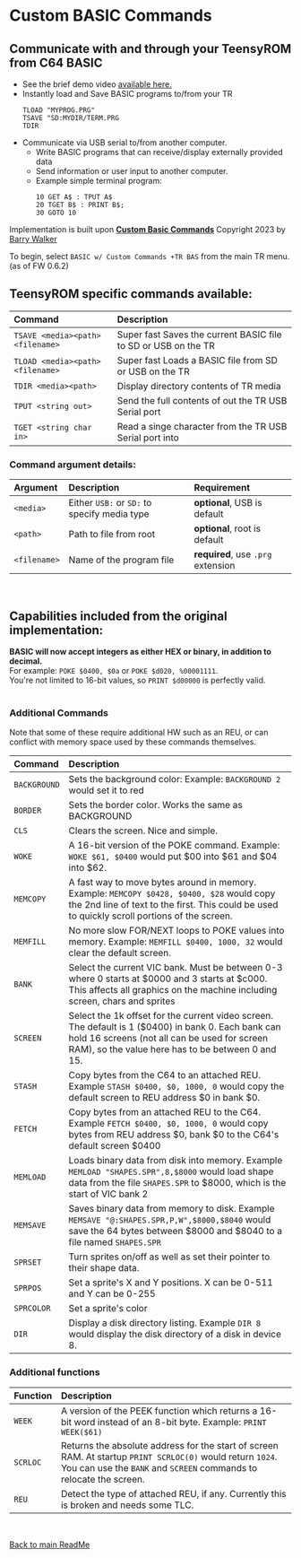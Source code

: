 
# Custom BASIC Commands

## Communicate with and through your TeensyROM from C64 BASIC  
* See the brief demo video [available here.](https://youtu.be/5qShZjLOG5s)
* Instantly load and Save BASIC programs to/from your TR
  ```
  TLOAD "MYPROG.PRG"
  TSAVE "SD:MYDIR/TERM.PRG
  TDIR
  ```
* Communicate via USB serial to/from another computer.
  * Write BASIC programs that can receive/display externally provided data
  * Send information or user input to another computer.
  * Example simple terminal program:
    ```
    10 GET A$ : TPUT A$
    20 TGET B$ : PRINT B$;
    30 GOTO 10
    ```

Implementation is built upon **[Custom Basic Commands](https://github.com/barryw/CustomBasicCommands)** Copyright 2023 by [Barry Walker](https://github.com/barryw)

To begin, select `BASIC w/ Custom Commands +TR BAS` from the main TR menu. (as of FW 0.6.2)

## TeensyROM specific commands available:
|Command|Description|
|:--|:--|
|`TSAVE <media><path><filename>`|Super fast Saves the current BASIC file to SD or USB on the TR|
|`TLOAD <media><path><filename>`|Super fast Loads a BASIC file from SD or USB on the TR|
|`TDIR <media><path>`|Display directory contents of TR media|
|`TPUT <string out>`|Send the full contents of <string out> out the TR USB Serial port|
|`TGET <string char in>`|Read a singe character from the TR USB Serial port into <string char in>|

### Command argument details:
|Argument|Description|Requirement|
|:--|:--|:--|
|`<media>`|Either `USB:` or `SD:` to specify media type|**optional**, USB is default|
|`<path>` |Path to file from root|**optional**, root is default|
|`<filename>`|Name of the program file|**required**, use `.prg` extension|

<BR>

## Capabilities included from the original implementation:

**BASIC will now accept integers as either HEX or binary, in addition to decimal.** 
<BR>For example: `POKE $0400, $0a` or `POKE $d020, %00001111`. 
<BR>You're not limited to 16-bit values, so `PRINT $d00000` is perfectly valid.
<BR>
<BR>

### Additional Commands

Note that some of these require additional HW such as an REU, or can conflict with memory space used by these commands themselves.

|Command|Description|
|:--|:--|
|`BACKGROUND` |Sets the background color: Example: `BACKGROUND 2` would set it to red|
|`BORDER` |Sets the border color. Works the same as BACKGROUND|
|`CLS` |Clears the screen. Nice and simple.|
|`WOKE` |A 16-bit version of the POKE command. Example: `WOKE $61, $0400` would put $00 into $61 and $04 into $62.|
|`MEMCOPY` |A fast way to move bytes around in memory. Example: `MEMCOPY $0428, $0400, $28` would copy the 2nd line of text to the first. This could be used to quickly scroll portions of the screen.|
|`MEMFILL` |No more slow FOR/NEXT loops to POKE values into memory. Example: `MEMFILL $0400, 1000, 32` would clear the default screen.|
|`BANK` |Select the current VIC bank. Must be between 0-3 where 0 starts at $0000 and 3 starts at $c000. This affects all graphics on the machine including screen, chars and sprites|
|`SCREEN` |Select the 1k offset for the current video screen. The default is 1 ($0400) in bank 0. Each bank can hold 16 screens (not all can be used for screen RAM), so the value here has to be between 0 and 15.|
|`STASH` |Copy bytes from the C64 to an attached REU. Example `STASH $0400, $0, 1000, 0` would copy the default screen to REU address $0 in bank $0.|
|`FETCH` |Copy bytes from an attached REU to the C64. Example `FETCH $0400, $0, 1000, 0` would copy bytes from REU address $0, bank $0 to the C64's default screen $0400|
|`MEMLOAD` |Loads binary data from disk into memory. Example `MEMLOAD "SHAPES.SPR",8,$8000` would load shape data from the file `SHAPES.SPR` to $8000, which is the start of VIC bank 2|
|`MEMSAVE` |Saves binary data from memory to disk. Example `MEMSAVE "@:SHAPES.SPR,P,W",$8000,$8040` would save the 64 bytes between $8000 and $8040 to a file named `SHAPES.SPR`|
|`SPRSET` |Turn sprites on/off as well as set their pointer to their shape data.|
|`SPRPOS` |Set a sprite's X and Y positions. X can be 0-511 and Y can be 0-255|
|`SPRCOLOR` |Set a sprite's color|
|`DIR` |Display a disk directory listing. Example `DIR 8` would display the disk directory of a disk in device 8.|

### Additional functions
|Function|Description|
|:--|:--|
|`WEEK` |A version of the PEEK function which returns a 16-bit word instead of an 8-bit byte. Example: `PRINT WEEK($61)`|
|`SCRLOC` |Returns the absolute address for the start of screen RAM. At startup `PRINT SCRLOC(0)` would return `1024`. You can use the `BANK` and `SCREEN` commands to relocate the screen.|
|`REU` |Detect the type of attached REU, if any. Currently this is broken and needs some TLC.|

<br>

[Back to main ReadMe](/README.md)